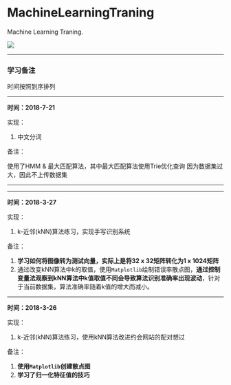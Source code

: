 # MachineLearningTraning
Machine Learning Traning.

![](http://m.qpic.cn/psb?/V14BLyqR3DKLPG/uAz29WjODNufqz6WZKoA4DXhmDUi98RWnd8xHsb94yA!/b/dEIBAAAAAAAA&bo=9AFiAQAAAAARF7Y!&rf=viewer_4)



----
### **学习备注**
时间按照到序排列

---

**时间：2018-7-21**

实现：
1. 中文分词

备注：

使用了HMM & 最大匹配算法，其中最大匹配算法使用Trie优化查询
因为数据集过大，因此不上传数据集

---

---
**时间：2018-3-27**

实现：
1. k\-近邻(kNN)算法练习，实现手写识别系统

备注：
1. **学习如何将图像转为测试向量，实际上是将32 x 32矩阵转化为1 x 1024矩阵**
2. 通过改变kNN算法中k的取值，使用`Matplotlib`绘制错误率散点图，**通过控制变量法观察到kNN算法中k值取值不同会导致算法识别准确率出现波动**，针对于当前数据集，算法准确率随着k值的增大而减小。

----

**时间：2018-3-26**

实现：
 1. k\-近邻(kNN)算法练习，使用kNN算法改进约会网站的配对想过

备注：

 1. **使用`Matplotlib`创建散点图**
 2. **学习了归一化特征值的技巧**

